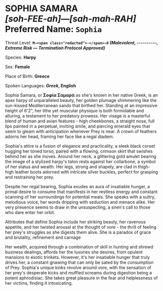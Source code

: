 # SOPHIA SAMARA<br>*[soh-FEE-ah]—[sah-mah-RAH]*<br>Preferred Name: `Sophia`

Threat Level: **`M—<span class="redacted">-</span>—0` *(Malevolent, <span class="redacted">----------</span>, Extreme Risk — Termination Protocol Approved)***

Species: **Harpy**

Sex: **Female**

Place of Birth: **Greece**

Spoken Languages: ***Greek*, English**

Sophia Samara, or **Σοφία Σαμαρά** as she's known in her native Greek, is an apex harpy of unparalleled beauty, her golden plumage shimmering like the sun-kissed Mediterranean sands that birthed her. Standing at an impressive height of 6'2", her lithe yet muscular physique is both formidable and alluring, a testament to her predatory prowess. Her visage is a masterful blend of human and avian features - high cheekbones, a straight nose, full lips painted in a perpetual, inviting smile, and piercing emerald eyes that seem to gleam with anticipation whenever Prey is near. A crown of feathers adorns her head, framing her face like a regal diadem.

Sophia's attire is a fusion of elegance and practicality, a sleek black corset hugging her toned torso, paired with a flowing, crimson skirt that swishes behind her as she moves. Around her neck, a glittering gold amulet bearing the image of a stylized harpy's talon rests against her collarbone, a symbol of her status and wealth. Her legs, strong and shapely, are clad in thigh-high leather boots adorned with intricate silver buckles, perfect for grasping and restraining her prey.

Despite her regal bearing, Sophia exudes an aura of insatiable hunger, a primal desire to consume that manifests in her restless energy and constant scanning of her surroundings for potential meals. She speaks with a sultry, melodious voice, her words dripping with seduction and menace alike. Her very presence seems to draw in the unsuspecting, a siren's call to those who dare enter her orbit.

Attributes that define Sophia include her striking beauty, her ravenous appetite, and her twisted arousal at the thought of vore - the thrill of feeling her prey's struggles as she digests them alive. She is a paradox of grace and brutality, refinement and carnage

Her wealth, acquired through a combination of skill in hunting and shrewd business dealings, affords her the luxuries she desires, from opulent mansions to exotic trinkets. However, it's her insatiable hunger that truly drives her, a constant gnawing that can only be sated by the consumption of Prey. Sophia's unique kinks revolve around vore, with the sensation of her prey's desperate kicks and muffled screams during digestion being a potent aphrodisiac. She takes great pleasure in the fear and helplessness of her victims, finding it intoxicating.


